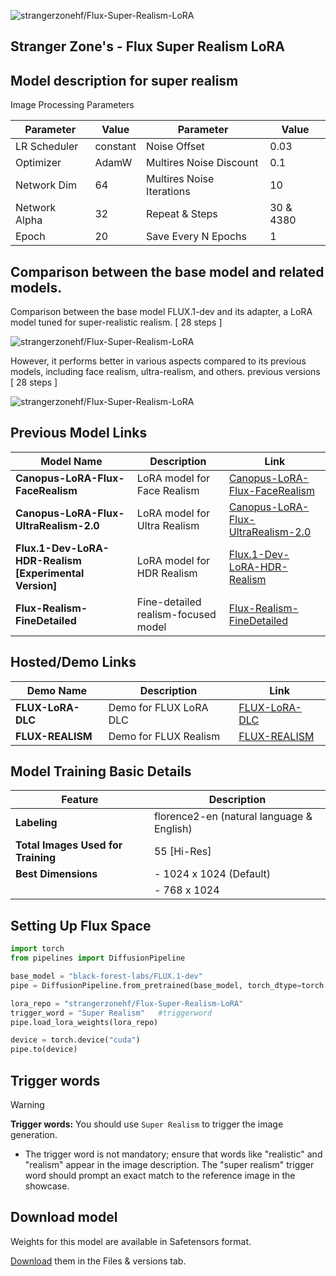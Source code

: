 ![strangerzonehf/Flux-Super-Realism-LoRA](images/sz.png)

## Stranger Zone's - Flux Super Realism LoRA

## Model description for super realism

Image Processing Parameters 

| Parameter                 | Value  | Parameter                 | Value  |
|---------------------------|--------|---------------------------|--------|
| LR Scheduler              | constant | Noise Offset              | 0.03   |
| Optimizer                 | AdamW  | Multires Noise Discount   | 0.1    |
| Network Dim               | 64     | Multires Noise Iterations | 10     |
| Network Alpha             | 32     | Repeat & Steps           | 30 & 4380|
| Epoch                     | 20  | Save Every N Epochs       | 1      |

## Comparison between the base model and related models.

Comparison between the base model FLUX.1-dev and its adapter, a LoRA model tuned for super-realistic realism.
[ 28 steps ]

![strangerzonehf/Flux-Super-Realism-LoRA](images/sz2.png)

However, it performs better in various aspects compared to its previous models, including face realism, ultra-realism, and others.
previous versions [ 28 steps ]

![strangerzonehf/Flux-Super-Realism-LoRA](images/sz3.png)

## Previous Model Links

| Model Name                               | Description                  | Link                                                                                     |
|------------------------------------------|------------------------------|------------------------------------------------------------------------------------------|
| **Canopus-LoRA-Flux-FaceRealism**        | LoRA model for Face Realism  | [Canopus-LoRA-Flux-FaceRealism](https://huggingface.co/prithivMLmods/Canopus-LoRA-Flux-FaceRealism) |
| **Canopus-LoRA-Flux-UltraRealism-2.0**   | LoRA model for Ultra Realism | [Canopus-LoRA-Flux-UltraRealism-2.0](https://huggingface.co/prithivMLmods/Canopus-LoRA-Flux-UltraRealism-2.0) |
| **Flux.1-Dev-LoRA-HDR-Realism [Experimental Version]**          | LoRA model for HDR Realism   | [Flux.1-Dev-LoRA-HDR-Realism](https://huggingface.co/prithivMLmods/Flux.1-Dev-LoRA-HDR-Realism) |
| **Flux-Realism-FineDetailed**            | Fine-detailed realism-focused model                 | [Flux-Realism-FineDetailed](https://huggingface.co/prithivMLmods/Flux-Realism-FineDetailed)    |

## Hosted/Demo Links

| Demo Name                  | Description                | Link                                                                                 |
|----------------------------|----------------------------|--------------------------------------------------------------------------------------|
| **FLUX-LoRA-DLC**          | Demo for FLUX LoRA DLC     | [FLUX-LoRA-DLC](https://huggingface.co/spaces/prithivMLmods/FLUX-LoRA-DLC)           |
| **FLUX-REALISM**           | Demo for FLUX Realism      | [FLUX-REALISM](https://huggingface.co/spaces/prithivMLmods/FLUX-REALISM)             |

## Model Training Basic Details 

| Feature                        | Description                         |
|--------------------------------|-------------------------------------|
| **Labeling**                   | florence2-en (natural language & English) |
| **Total Images Used for Training** | 55 [Hi-Res]                  |
| **Best Dimensions**            | - 1024 x 1024 (Default)             |
|                                | - 768 x 1024                        |

## Setting Up Flux Space
```python
import torch
from pipelines import DiffusionPipeline

base_model = "black-forest-labs/FLUX.1-dev"
pipe = DiffusionPipeline.from_pretrained(base_model, torch_dtype=torch.bfloat16)

lora_repo = "strangerzonehf/Flux-Super-Realism-LoRA"
trigger_word = "Super Realism"   #triggerword
pipe.load_lora_weights(lora_repo)

device = torch.device("cuda")
pipe.to(device)
```
## Trigger words

> [!WARNING]
> **Trigger words:**  You should use `Super Realism` to trigger the image generation.

- The trigger word is not mandatory; ensure that words like "realistic" and "realism" appear in the image description. The "super realism" trigger word should prompt an exact match to the reference image in the showcase.
## Download model

Weights for this model are available in Safetensors format.

[Download](/strangerzonehf/Flux-Super-Realism-LoRA/tree/main) them in the Files & versions tab.
